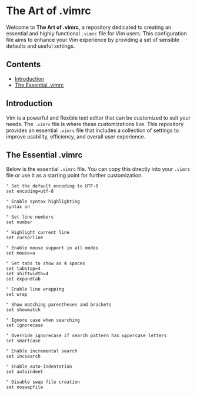# The Art of .vimrc

Welcome to **The Art of .vimrc**, a repository dedicated to creating an essential and highly functional `.vimrc` file for Vim users. This configuration file aims to enhance your Vim experience by providing a set of sensible defaults and useful settings.

## Contents

- [Introduction](#introduction)
- [The Essential .vimrc](#the-essential-vimrc)

## Introduction

Vim is a powerful and flexible text editor that can be customized to suit your needs. The `.vimrc` file is where these customizations live. This repository provides an essential `.vimrc` file that includes a collection of settings to improve usability, efficiency, and overall user experience.

## The Essential .vimrc

Below is the essential `.vimrc` file. You can copy this directly into your `.vimrc` file or use it as a starting point for further customization.

```vim
" Set the default encoding to UTF-8
set encoding=utf-8

" Enable syntax highlighting
syntax on

" Set line numbers
set number

" Highlight current line
set cursorline

" Enable mouse support in all modes
set mouse=a

" Set tabs to show as 4 spaces
set tabstop=4
set shiftwidth=4
set expandtab

" Enable line wrapping
set wrap

" Show matching parentheses and brackets
set showmatch

" Ignore case when searching
set ignorecase

" Override ignorecase if search pattern has uppercase letters
set smartcase

" Enable incremental search
set incsearch

" Enable auto-indentation
set autoindent

" Disable swap file creation
set noswapfile
```

